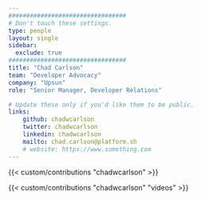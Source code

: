 ```yaml
---
#################################
# Don't touch these settings.
type: people
layout: single
sidebar:
  exclude: true
#################################
title: "Chad Carlson"
team: "Developer Advocacy"
company: "Upsun"
role: "Senior Manager, Developer Relations"

# Update these only if you'd like them to be public.
links:
    github: chadwcarlson
    twitter: chadwcarlson
    linkedin: chadwcarlson
    mailto: chad.carlson@platform.sh
    # website: https://www.something.com
---
```


<!-- Lorem ipsum dolor sit amet, consectetur adipiscing elit. Phasellus vitae nunc non tellus euismod pretium. Nam justo dui, venenatis in fermentum sit amet, vulputate ut enim. Aenean finibus felis id egestas aliquet. Proin urna ex, cursus dignissim aliquam quis, consectetur vel lorem. Sed non eleifend eros. Aliquam id molestie urna. Sed pretium finibus lorem, vitae egestas velit semper sit amet. Vestibulum imperdiet nunc ac nulla gravida, posuere pulvinar urna faucibus.  -->

<!-- excludeSearch -->
{{< custom/contributions "chadwcarlson" >}}

{{< custom/contributions "chadwcarlson" "videos" >}}
<!-- /excludeSearch -->
